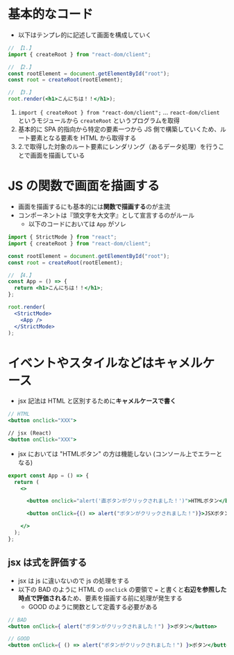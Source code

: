 # 基本的なコード
* 以下はテンプレ的に記述して画面を構成していく

```jsx
// 【1.】
import { createRoot } from "react-dom/client";

// 【2.】
const rootElement = document.getElementById("root");
const root = createRoot(rootElement);

// 【3.】
root.render(<h1>こんにちは！！</h1>);
```

1. `import { createRoot } from "react-dom/client";` ... `react-dom/client` というモジュールから `createRoot` というプログラムを取得
2. 基本的に SPA 的指向から特定の要素一つから JS 側で構築していくため、ルート要素となる要素を HTML から取得する
3. 2.で取得した対象のルート要素にレンダリング（あるデータ処理）を行うことで画面を描画している



# JS の関数で画面を描画する
* 画面を描画するにも基本的には**関数で描画する**のが主流
* コンポーネントは『頭文字を大文字』として宣言するのがルール
  * 以下のコードにおいては `App` がソレ

```jsx
import { StrictMode } from "react";
import { createRoot } from "react-dom/client";

const rootElement = document.getElementById("root");
const root = createRoot(rootElement);

// 【4.】
const App = () => {
  return <h1>こんにちは！！</h1>;
};

root.render(
  <StrictMode>
    <App />
  </StrictMode>
);

```



# イベントやスタイルなどはキャメルケース
* jsx 記法は HTML と区別するために**キャメルケースで書く**

```jsx
// HTML
<button onclick="XXX">

// jsx (React)
<button onClick="XXX">
```

* jsx においては "HTMLボタン" の方は機能しない (コンソール上でエラーとなる)
```jsx
export const App = () => {
  return (
    <>

      <button onclick="alert('直ボタンがクリックされました！')">HTMLボタン</button>

      <button onClick={() => alert("ボタンがクリックされました！")}>JSXボタン</button>

    </>
  );
};
```

## jsx は式を評価する
* jsx は js に違いないので js の処理をする
* 以下の BAD のように HTML の `onclick` の要領で `=` と書くと**右辺を参照した時点で評価される**ため、要素を描画する前に処理が発生する
  * GOOD のように関数として定義する必要がある

```jsx
// BAD
<button onClick={ alert("ボタンがクリックされました！") }>ボタン</button>

// GOOD
<button onClick={ () => alert("ボタンがクリックされました！") }>ボタン</button>
```








